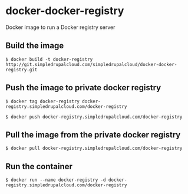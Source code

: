 docker-docker-registry
======================

Docker image to run a Docker registry server

Build the image
---------------

`$ docker build -t docker-registry http://git.simpledrupalcloud.com/simpledrupalcloud/docker-docker-registry.git`

Push the image to private docker registry
-----------------------------------------

`$ docker tag docker-registry docker-registry.simpledrupalcloud.com/docker-registry`

`$ docker push docker-registry.simpledrupalcloud.com/docker-registry`

Pull the image from the private docker registry
-----------------------------------------------

`$ docker pull docker-registry.simpledrupalcloud.com/docker-registry`

Run the container
-----------------

`$ docker run --name docker-registry -d docker-registry.simpledrupalcloud.com/docker-registry`